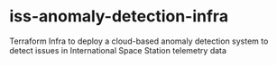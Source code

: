 # iss-anomaly-detection-infra
Terraform Infra to deploy a cloud-based anomaly detection system to detect issues in International Space Station telemetry data

